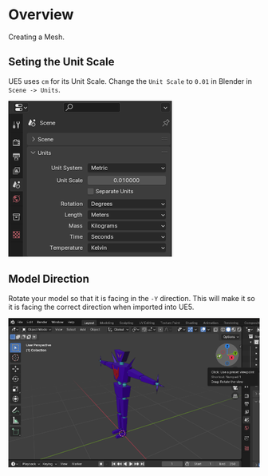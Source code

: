 # Overview
Creating a Mesh.

## Seting the Unit Scale
UE5 uses `cm` for its Unit Scale. Change the `Unit Scale` to `0.01` in Blender in `Scene -> Units`.

![units](assets/images/mesh_units.png)

## Model Direction
Rotate your model so that it is facing in the `-Y` direction. This will make it so it is facing the correct
direction when imported into UE5.

![direction](assets/images/mesh_direction.png)
